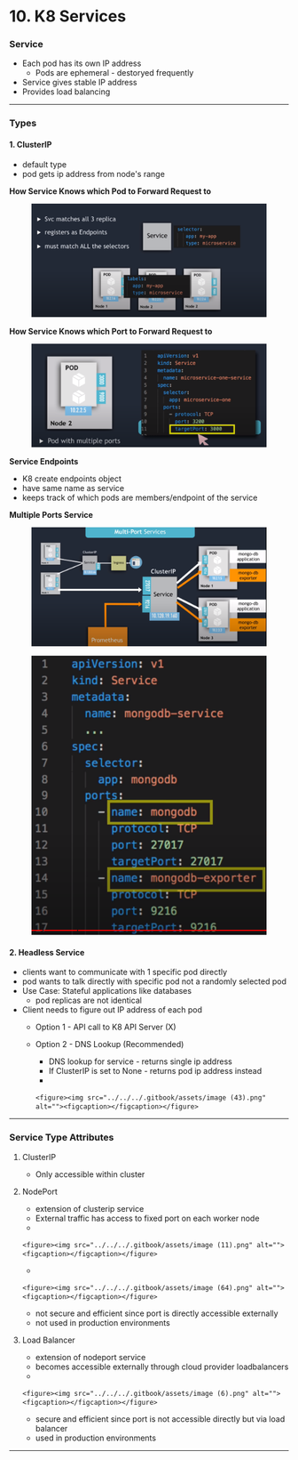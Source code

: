 # 10. K8 Services

### Service

* Each pod has its own IP address
  * Pods are ephemeral - destoryed frequently
* Service gives stable IP address
* Provides load balancing

***

### Types

#### 1. ClusterIP

* default type
* pod gets ip address from node's range

**How Service Knows which Pod to Forward Request to**

<figure><img src="../../../.gitbook/assets/image (38).png" alt=""><figcaption></figcaption></figure>

**How Service Knows which Port to Forward Request to**

<figure><img src="../../../.gitbook/assets/image (33).png" alt=""><figcaption></figcaption></figure>

**Service Endpoints**

* K8 create endpoints object
* have same name as service
* keeps track of which pods are members/endpoint of the service

**Multiple Ports Service**

<figure><img src="../../../.gitbook/assets/image (49).png" alt=""><figcaption></figcaption></figure>

<figure><img src="../../../.gitbook/assets/image (17).png" alt=""><figcaption></figcaption></figure>

#### 2. Headless Service

* clients want to communicate with 1 specific pod directly
* pod wants to talk directly with specific pod not a randomly selected pod
* Use Case: Stateful applications like databases
  * pod replicas are not identical
* Client needs to figure out IP address of each pod
  * Option 1 - API call to K8 API Server (X)
  * Option 2 - DNS Lookup (Recommended)
    * DNS lookup for service - returns single ip address
    * If ClusterIP is set to None - returns pod ip address instead
    *

        <figure><img src="../../../.gitbook/assets/image (43).png" alt=""><figcaption></figcaption></figure>

***

### Service Type Attributes

1. ClusterIP
   * Only accessible within cluster
2. NodePort
   * extension of clusterip service
   * External traffic has access to fixed port on each worker node
   *

       <figure><img src="../../../.gitbook/assets/image (11).png" alt=""><figcaption></figcaption></figure>
   *

       <figure><img src="../../../.gitbook/assets/image (64).png" alt=""><figcaption></figcaption></figure>
   * not secure and efficient since port is directly accessible externally
   * not used in production environments
3. Load Balancer
   * extension of nodeport service
   * becomes accessible externally through cloud provider loadbalancers
   *

       <figure><img src="../../../.gitbook/assets/image (6).png" alt=""><figcaption></figcaption></figure>
   * secure and efficient since port is not accessible directly but via load balancer
   * used in production environments

***

